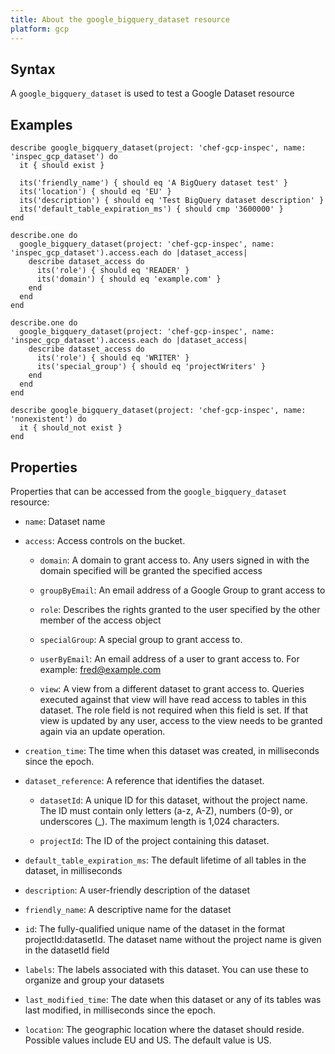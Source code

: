 ```yaml
---
title: About the google_bigquery_dataset resource
platform: gcp
---
```


## Syntax
A `google_bigquery_dataset` is used to test a Google Dataset resource

## Examples
```
describe google_bigquery_dataset(project: 'chef-gcp-inspec', name: 'inspec_gcp_dataset') do
  it { should exist }

  its('friendly_name') { should eq 'A BigQuery dataset test' }
  its('location') { should eq 'EU' }
  its('description') { should eq 'Test BigQuery dataset description' }
  its('default_table_expiration_ms') { should cmp '3600000' }
end

describe.one do
  google_bigquery_dataset(project: 'chef-gcp-inspec', name: 'inspec_gcp_dataset').access.each do |dataset_access|
    describe dataset_access do
      its('role') { should eq 'READER' }
      its('domain') { should eq 'example.com' }
    end
  end
end

describe.one do
  google_bigquery_dataset(project: 'chef-gcp-inspec', name: 'inspec_gcp_dataset').access.each do |dataset_access|
    describe dataset_access do
      its('role') { should eq 'WRITER' }
      its('special_group') { should eq 'projectWriters' }
    end
  end
end

describe google_bigquery_dataset(project: 'chef-gcp-inspec', name: 'nonexistent') do
  it { should_not exist }
end
```

## Properties
Properties that can be accessed from the `google_bigquery_dataset` resource:

  * `name`: Dataset name

  * `access`: Access controls on the bucket.

    * `domain`: A domain to grant access to. Any users signed in with the domain specified will be granted the specified access

    * `groupByEmail`: An email address of a Google Group to grant access to

    * `role`: Describes the rights granted to the user specified by the other member of the access object

    * `specialGroup`: A special group to grant access to.

    * `userByEmail`: An email address of a user to grant access to. For example: fred@example.com

    * `view`: A view from a different dataset to grant access to. Queries executed against that view will have read access to tables in this dataset. The role field is not required when this field is set. If that view is updated by any user, access to the view needs to be granted again via an update operation.

  * `creation_time`: The time when this dataset was created, in milliseconds since the epoch.

  * `dataset_reference`: A reference that identifies the dataset.

    * `datasetId`: A unique ID for this dataset, without the project name. The ID must contain only letters (a-z, A-Z), numbers (0-9), or underscores (_). The maximum length is 1,024 characters.

    * `projectId`: The ID of the project containing this dataset.

  * `default_table_expiration_ms`: The default lifetime of all tables in the dataset, in milliseconds

  * `description`: A user-friendly description of the dataset

  * `friendly_name`: A descriptive name for the dataset

  * `id`: The fully-qualified unique name of the dataset in the format projectId:datasetId. The dataset name without the project name is given in the datasetId field

  * `labels`: The labels associated with this dataset. You can use these to organize and group your datasets

  * `last_modified_time`: The date when this dataset or any of its tables was last modified, in milliseconds since the epoch.

  * `location`: The geographic location where the dataset should reside. Possible values include EU and US. The default value is US.
